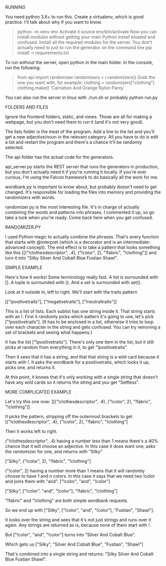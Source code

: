 RUNNING

You need python 3.6+ to run this.
Create a virtualenv, which is good practice. I'll talk about why if you want to know.
> python -m venv env
Activate it
> source env/bin/activate
Now you can install modules without getting your main Python install bloated and confused.
Install all the required modules for the server. You don't actually need to just to run the generator on the command line
> pip install -r requirements.txt

To run without the server, open python in the main folder. In the console, run the following:
> from api import randomizer
> randomizers = r.randomizers()
Grab the one you want with, for example:
> clothing = randomizers["clothing"]
> clothing.make()
  'Carnation And Orange Nylon Panty'

You can also run the server in linux with ./run.sh or probably python run.py



FOLDERS AND FILES

Ignore the frontend folders, static, and views. Those are all for making a webpage, but you don't need them to run it (and it's not very good).

The lists folder is the meat of the program. Add a line to the list and you'll get a new adjective/noun in the relevant category. All you have to do is edit a list and restart the program and there's a chance it'll be randomly selected.

The api folder has the actual code for the generators. 

api_server.py starts the REST server that runs the generators in production, but you don't actually need it if you're running it locally. If you're ever curious, I'm using the Falcon framework to do basically all the work for me.

wordbank.py is important to know about, but probably doesn't need to get changed. It's responsible for loading the files into memory and providing the randomizers with words. 

randomizer.py is the most interesting file. It's in charge of actually combining the words and patterns into phrases. I commented it up, so go take a look when you're ready. Come back here when you get confused.





RANDOMIZER.PY

I used Python magic to actually combine the phrases. That's every function that starts with @interpret (which is a decorator and is an intermediate-advanced concept). The end effect is to take a pattern that looks something like this [[("!clothesdescriptor", .4), ("!color", 2), "!fabric", "!clothing"]] and turn it into "Silky Silver And Cobalt Blue Fustian Shawl".




SIMPLE EXAMPLE

Here's how it works! Some terminology really fast. A list is surrounded with []. A tuple is surrounded with (). And a set is surrounded with set().

Look at it outside in, left to right. We'll start with the traits pattern

[["!positivetraits"], ["!negativetraits"], ["!neutraltraits"]]

This is a list of lists. Each sublist has one string inside it. That string starts with an !.
First it randomly picks which pattern it's going to use, let's pick ["!positivetraits"]. (It has to be enclosed in a list, otherwise it tries to loop over each character in the string and gets confused. You can try removing a set of brackets and seeing what happens.)

It has the list ["!positivetraits"]. There's only one item in the list, but it still picks at random from everything in it, to get "!positivetraits"

Then it sees that it has a string, and that that string is a wild card because it starts with !. It asks the wordbank for a positivetraits, which looks it up, picks one, and returns it.

At this point, it knows that it's only working with a single string that doesn't have any wild cards so it returns the string and you get "Selfless".




MORE COMPLICATED EXAMPLE

Let's try this one now: [[("!clothesdescriptor", .4), ("!color", 2), "!fabric", "!clothing"]]

It picks the pattern, stripping off the outermost brackets to get [("!clothesdescriptor", .4), ("!color", 2), "!fabric", "!clothing"]

Then it works left to right. 

("!clothesdescriptor", .4) having a number less than 1 means there's a 40% chance that it will choose an adjective. In this case it does want one, asks the randomizer for one, and returns with "Silky"

["Silky", ("!color", 2), "!fabric", "!clothing"]

("!color", 2) having a number more than 1 means that it will randomly choose to have 1 and n colors. In this case it says that we need two !color and joins them with "and". ["!color", "and", "!color"]

["Silky", ["!color", "and", "!color"], "!fabric", "!clothing"]

"!fabric" and "!clothing" are both simple wordbank requests.

So we end up with ["Silky", ["!color", "and", "!color"], "Fustian", "Shawl"].

It looks over the string and sees that it's not just strings and runs over it again. Any strings are returned as is, because none of them start with !. 

But ["!color", "and", "!color"] turns into "Silver And Cobalt Blue".

Which gets us ["Silky", "Silver And Cobalt Blue", "Fustian", "Shawl"]

That's combined into a single string and returns: "Silky Silver And Cobalt Blue Fustian Shawl".

